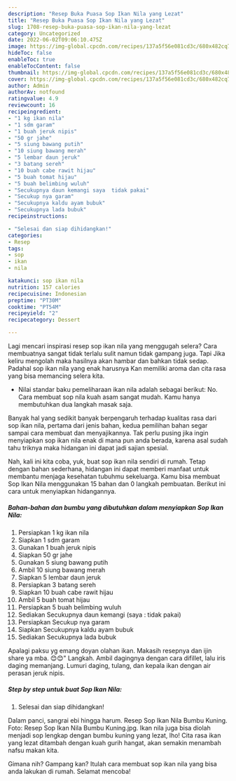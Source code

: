 ```yaml
---
description: "Resep Buka Puasa Sop Ikan Nila yang Lezat"
title: "Resep Buka Puasa Sop Ikan Nila yang Lezat"
slug: 1708-resep-buka-puasa-sop-ikan-nila-yang-lezat
category: Uncategorized
date: 2022-06-02T09:06:10.475Z
image: https://img-global.cpcdn.com/recipes/137a5f56e081cd3c/680x482cq70/sop-ikan-nila-foto-resep-utama.jpg
hideToc: false
enableToc: true
enableTocContent: false
thumbnail: https://img-global.cpcdn.com/recipes/137a5f56e081cd3c/680x482cq70/sop-ikan-nila-foto-resep-utama.jpg
cover: https://img-global.cpcdn.com/recipes/137a5f56e081cd3c/680x482cq70/sop-ikan-nila-foto-resep-utama.jpg
author: Admin
authorAv: notfound
ratingvalue: 4.9
reviewcount: 16
recipeingredient:
- "1 kg ikan nila"
- "1 sdm garam"
- "1 buah jeruk nipis"
- "50 gr jahe"
- "5 siung bawang putih"
- "10 siung bawang merah"
- "5 lembar daun jeruk"
- "3 batang sereh"
- "10 buah cabe rawit hijau"
- "5 buah tomat hijau"
- "5 buah belimbing wuluh"
- "Secukupnya daun kemangi saya  tidak pakai"
- "Secukup nya garam"
- "Secukupnya kaldu ayam bubuk"
- "Secukupnya lada bubuk"
recipeinstructions:

- "Selesai dan siap dihidangkan!"
categories:
- Resep
tags:
- sop
- ikan
- nila

katakunci: sop ikan nila 
nutrition: 157 calories
recipecuisine: Indonesian
preptime: "PT30M"
cooktime: "PT54M"
recipeyield: "2"
recipecategory: Dessert

---
```



Lagi mencari inspirasi resep sop ikan nila yang menggugah selera? Cara membuatnya sangat tidak terlalu sulit namun tidak gampang juga. Tapi Jika keliru mengolah maka hasilnya akan hambar dan bahkan tidak sedap. Padahal sop ikan nila yang enak harusnya Kan memiliki aroma dan cita rasa yang bisa memancing selera kita.


- Nilai standar baku pemeliharaan ikan nila adalah sebagai berikut: No. Cara membuat sop nila kuah asam sangat mudah. Kamu hanya membutuhkan dua langkah masak saja.

Banyak hal yang sedikit banyak berpengaruh terhadap kualitas rasa dari sop ikan nila, pertama dari jenis bahan, kedua pemilihan bahan segar sampai cara membuat dan menyajikannya. Tak perlu pusing jika ingin menyiapkan sop ikan nila enak di mana pun anda berada, karena asal sudah tahu triknya maka hidangan ini dapat jadi sajian spesial.


Nah, kali ini kita coba, yuk, buat sop ikan nila sendiri di rumah. Tetap dengan bahan sederhana, hidangan ini dapat memberi manfaat untuk membantu menjaga kesehatan tubuhmu sekeluarga. Kamu bisa membuat Sop Ikan Nila menggunakan 15 bahan dan 0 langkah pembuatan. Berikut ini cara untuk menyiapkan hidangannya.

<!--inarticleads1-->

##### Bahan-bahan dan bumbu yang dibutuhkan dalam menyiapkan Sop Ikan Nila:

1. Persiapkan 1 kg ikan nila
1. Siapkan 1 sdm garam
1. Gunakan 1 buah jeruk nipis
1. Siapkan 50 gr jahe
1. Gunakan 5 siung bawang putih
1. Ambil 10 siung bawang merah
1. Siapkan 5 lembar daun jeruk
1. Persiapkan 3 batang sereh
1. Siapkan 10 buah cabe rawit hijau
1. Ambil 5 buah tomat hijau
1. Persiapkan 5 buah belimbing wuluh
1. Sediakan Secukupnya daun kemangi (saya : tidak pakai)
1. Persiapkan Secukup nya garam
1. Siapkan Secukupnya kaldu ayam bubuk
1. Sediakan Secukupnya lada bubuk


Apalagi paksu yg emang doyan olahan ikan. Makasih resepnya dan ijin share ya mba. 😊😊&#34; Langkah. Ambil dagingnya dengan cara difillet, lalu iris daging memanjang. Lumuri daging, tulang, dan kepala ikan dengan air perasan jeruk nipis. 

<!--inarticleads2-->

##### Step by step untuk buat Sop Ikan Nila:


1. Selesai dan siap dihidangkan!

Dalam panci, sangrai ebi hingga harum. Resep Sop Ikan Nila Bumbu Kuning. Foto: Resep Sop Ikan Nila Bumbu Kuning.jpg. Ikan nila juga bisa diolah menjadi sop lengkap dengan bumbu kuning yang lezat, lho! Cita rasa ikan yang lezat ditambah dengan kuah gurih hangat, akan semakin menambah nafsu makan kita. 

Gimana nih? Gampang kan? Itulah cara membuat sop ikan nila yang bisa anda lakukan di rumah. Selamat mencoba!
